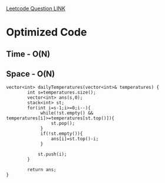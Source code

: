 [Leetcode Question LINK](https://leetcode.com/problems/daily-temperatures)

# Optimized Code
## Time - O(N)
## Space - O(N)   

```
vector<int> dailyTemperatures(vector<int>& temperatures) {
        int s=temperatures.size();
        vector<int> ans(s,0);
        stack<int> st;
        for(int i=s-1;i>=0;i--){
             while(!st.empty() && temperatures[i]>=temperatures[st.top()]){
                 st.pop();
             }
             if(!st.empty()){
                 ans[i]=st.top()-i;
             }

            st.push(i);
        }

        return ans;
}
```  

